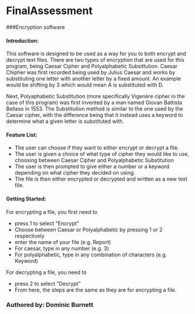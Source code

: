 # FinalAssessment
 ###Encryption software

#### Introduction:
This software is designed to be used as a way for you to both encrypt and decrypt text files. There are two types of
encryption that are used for this program, being Caesar Cipher and Polyalphabetic Subsittution. Caesar Chipher was 
first recorded being used by Julius Caesar and works by substituting one letter with another letter by a fixed amount.
An example would be shifting by 3 which would mean A is substituted with D.

Next, Polyaphabetic Substitution (more specifically Vigenère cipher in the case of this program) was first invented by
a man named Giovan Battista Bellaso in 1553. The Substitution method is similar to the one used by the Caesar cipher,
with the difference being that it instead uses a keyword to determine what a given letter is substituted with.

#### Feature List:
- The user can choose if they want to either encrypt or decrypt a file.
- The user is given a choice of what type of cipher they would like to use, choosing between Caesar Cipher and 
Polyalphabetic Substitution
- The user is then prompted to give either a number or a keyword depending on what cipher they decided on using.
- The file is then either encrypted or decrypted and written as a new text file.

#### Getting Started:
For encrypting a file, you first need to
- press 1 to select "Encrypt"
- Choose between Caesar or Polyalphabetic by pressing 1 or 2 respectively
- enter the name of your file (e.g. Report)
- For caesar, type in any number (e.g. 3)
- For polyalphabetic, type in any combination of characters (e.g. Keyword)

For decrypting a file, you need to
- press 2 to select "Decrypt"
- From here, the steps are the same as they are for encrypting a file.

### Authored by: Dominic Burnett

